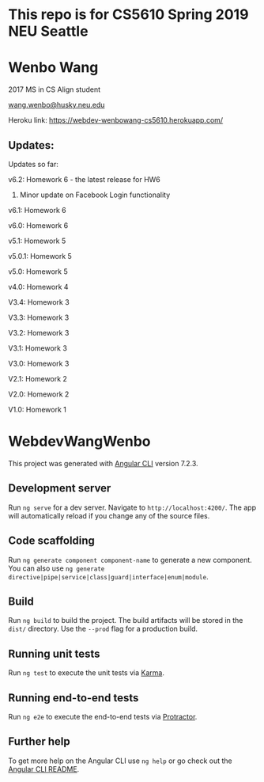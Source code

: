 # This repo is for CS5610 Spring 2019 NEU Seattle 

# Wenbo Wang

2017 MS in CS Align student

wang.wenbo@husky.neu.edu

Heroku link: https://webdev-wenbowang-cs5610.herokuapp.com/

## Updates:
Updates so far:

v6.2: Homework 6 - the latest release for HW6

  1. Minor update on Facebook Login functionality

v6.1: Homework 6

v6.0: Homework 6

v5.1: Homework 5

v5.0.1: Homework 5

v5.0: Homework 5

v4.0: Homework 4

V3.4: Homework 3

V3.3: Homework 3

V3.2: Homework 3

V3.1: Homework 3

V3.0: Homework 3

V2.1: Homework 2

V2.0: Homework 2

V1.0: Homework 1

# WebdevWangWenbo

This project was generated with [Angular CLI](https://github.com/angular/angular-cli) version 7.2.3.

## Development server

Run `ng serve` for a dev server. Navigate to `http://localhost:4200/`. The app will automatically reload if you change any of the source files.

## Code scaffolding

Run `ng generate component component-name` to generate a new component. You can also use `ng generate directive|pipe|service|class|guard|interface|enum|module`.

## Build

Run `ng build` to build the project. The build artifacts will be stored in the `dist/` directory. Use the `--prod` flag for a production build.

## Running unit tests

Run `ng test` to execute the unit tests via [Karma](https://karma-runner.github.io).

## Running end-to-end tests

Run `ng e2e` to execute the end-to-end tests via [Protractor](http://www.protractortest.org/).

## Further help

To get more help on the Angular CLI use `ng help` or go check out the [Angular CLI README](https://github.com/angular/angular-cli/blob/master/README.md).
